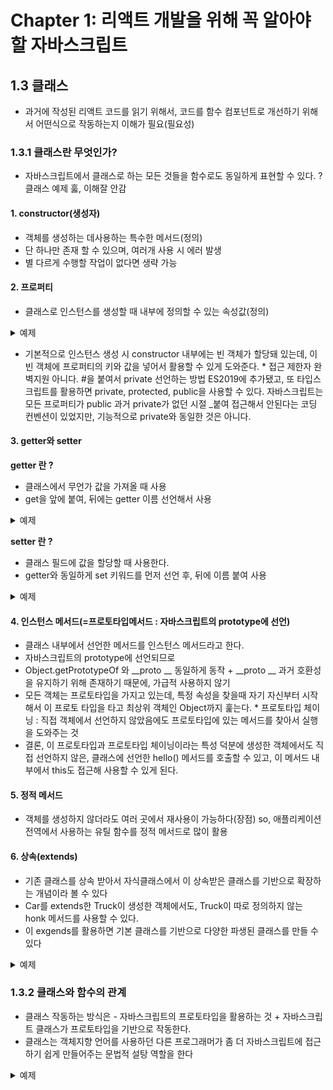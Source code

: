 # Chapter 1: 리액트 개발을 위해 꼭 알아야 할 자바스크립트

## 1.3 클래스
- 과거에 작성된 리액트 코드를 읽기 위해서, 코드를 함수 컴포넌트로 개선하기 위해서 어떤식으로 작동하는지 이해가 필요(필요성)

### 1.3.1 클래스란 무엇인가?
- 자바스크립트에서 클래스로 하는 모든 것들을 함수로도 동일하게 표현할 수 있다.
? 클래스 예제 훓, 이해잘 안감
#### 1. constructor(생성자)
- 객체를 생성하는 데사용하는 특수한 메서드(정의)
- 단 하나만 존재 할 수 있으며, 여러개 사용 시 에러 발생
- 별 다르게 수행할 작업이 없다면 생략 가능
#### 2. 프로퍼티
- 클래스로 인스턴스를 생성할 때 내부에 정의할 수 있는 속성값(정의)
<details>
<summary>예제</summary>
class Car {
    constructor(name) {
        // 값을 받으면 내부에 프로퍼티로 할당된다.
        this.name = name
    }
}

const myCar = new Car('자동차') // 프로퍼티 값을 넘겨주었다.
</details>

- 기본적으로 인스턴스 생성 시 constructor 내부에는 빈 객체가 할당돼 있는데,
이 빈 객체에 프로퍼티의 키와 값을 넣어서 활용할 수 있게 도와준다.
\* 접근 제한자 완벽지원 아니다. #을 붙여서 private 선언하는 방법 ES2019에 추가됐고, 또 타입스크립트를 활용하면 private, protected, public을 사용할 수 있다.
자바스크립트는 모든 프로퍼티가 public
과거 private가 없던 시절 _붙여 접근해서 안된다는 코딩 컨벤션이 있었지만, 기능적으로 private와 동일한 것은 아니다.

#### 3. getter와 setter
**getter 란 ?**
- 클래스에서 무언가 값을 가져올 때 사용
- get을 앞에 붙여, 뒤에는 getter 이름 선언해서 사용
<details>
<summary>예제</summary>
class Car {
    constructor(name) {
        this.name = name
    }
    get firstCharacter() {
    return this.name[0]
    }
}

const myCar = new Car('자동차')

myCar.firstCharacter // 차
</details>

**setter 란 ?**
- 클래스 필드에 값을 할당할 때 사용한다.
- getter와 동일하게 set 키워드를 먼저 선언 후, 뒤에 이름 붙여 사용

<details>
<summary>예제</summary>
class Car {
    constructor(name) {
        this.name = name
    }
    get firstCharacter() {
    return this.name[0]
    }

    set firstCharacter(char) {
        this.name = [char, ...this.name.slice(1).join('')]
    }
}

const myCar = new Car('자동차')

myCar.firstCharacter // 차

// '차'를 할당한다.
myCar.firstCharacter = '차'

console.log(myCar.firstCharacter, myCar.name) // 차, 자동차
</details>

#### 4. 인스턴스 메서드(=프로토타입메서드 : 자바스크립트의 prototype에 선언)
- 클래스 내부에서 선언한 메서드를 인스턴스 메서드라고 한다.
- 자바스크립트의 prototype에 선언되므로 
- Object.getPrototypeOf 와 __proto __ 동일하게 동작
\+ __proto __ 과거 호환성을 유지하기 위해 존재하기 때문에, 가급적 사용하지 않기
- 모든 객체는 프로토타입을 가지고 있는데, 특정 속성을 찾을때 자기 자신부터 시작해서 이 프로토 타입을 타고 최상위 객체인 Object까지 훑는다.
\* 프로토타입 체이닝 : 직접 객체에서 선언하지 않았음에도 프로토타입에 있는 메서드를 찾아서 실행을 도와주는 것
- 결론, 이 프로토타입과 프로토타입 체이닝이라는 특성 덕분에 생성한 객체에서도 직접 선언하지 않은, 클래스에 선언한 hello() 메서드를 호출할 수 있고, 이 메서드 내부에서 this도 접근해 사용할 수 있게 된다.
#### 5. 정적 메서드
- 객체를 생성하지 않더라도 여러 곳에서 재사용이 가능하다(장점)
so, 애플리케이션 전역에서 사용하는 유틸 함수를 정적 메서드로 많이 활용
#### 6. 상속(extends)
- 기존 클래스를 상속 받아서 자식클래스에서 이 상속받은 클래스를 기반으로 확장하는 개념이라 볼 수 있다
- Car를 extends한 Truck이 생성한 객체에서도, Truck이 따로 정의하지 않는 honk 메서드를 사용할 수 있다.
- 이 exgends를 활용하면 기본 클래스를 기반으로 다양한 파생된 클래스를 만들 수 있다
<details>
<summary>예제</summary>
class car {
    constructor(name) {
        this.name = name
    }

    honk() {
        console.log(`${this.name} 경적을 울립니다!`)
    }
}

class Truck extends Car {
    constructor(name) {
        // 부모 클래스의 constructor, 즉 Car의 constructor를 호출한다.
        super(name)
    }

    load() {
        console.log('짐을 싣습니다.')
    }
}

const myCar = new Car('자동차')
myCar.honk() // 자동차 경적을 올립니다!

const truck = new Truck('트럭')
truck.honk() // 트럭 경적을 울립니다.
truck.load() // 짐을 싣습니다!
</details>

### 1.3.2 클래스와 함수의 관계
- 클래스 작동하는 방식은 - 자바스크립트의 프로토타입을 활용하는 것
\+ 자바스크립트 클래스가 프로토타입을 기반으로 작동한다.
- 클래스는 객체지향 언어를 사용하던 다른 프로그래머가 좀 더 자바스크립트에 접근하기 쉽게 만들어주는 문법적 설탕 역할을 한다
<details>
<summary>예제</summary>
var Car = (function () {
    function Car(name) {
        this.name = name
    }

    // 프로토타입 메서드. 실제로 프로토타입에 할당해야 프로토타입 메서드로 작동한다.
    Car.prototype.honk = function () {
        console.log(`${this.name}이 경적을 울립니다`)
    }

    // 정적 메서드. 인스턴스 생성 없이 바로 호출 가능하므로 직접 할당했다.
    Car.hello = function () {
        console.log('저는 자동차 입니다')
    }

    // Car 객체에 속성을 직접 정의했다
    Object.defineProperty(Car, 'age', {
        // get과 set은 각각 접근자, 설정자로 사용할 수 있는 예약어다.
        // getter
        get : function () {
            return this.carAge
        },
        // setter
        set : function(value) {
            this.carAge = value
        },
    })

    return Car
})()
</details>


